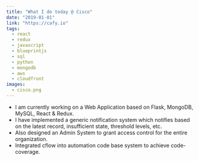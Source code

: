 ```yaml
---
title: "What I do today @ Cisco"
date: "2019-01-01"
link: "https://cafy.io"
tags:  
  - react
  - redux
  - javascript
  - blueprintjs
  - sql
  - python
  - mongodb
  - aws
  - cloudfront
images:
  - cisco.png
---
```


- I am currently working on a Web Application based on Flask, MongoDB, MySQL, React & Redux.
- I have implemented a generic notification system which notifies based on the latest record, insufficient
  state, threshold levels, etc.
- Also designed an Admin System to grant access control for the entire organization.
- Integrated cflow into automation code base system to achieve code-coverage.

